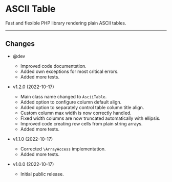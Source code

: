 # ASCII Table

Fast and flexible PHP library rendering plain ASCII tables.

---

## Changes

* @dev
  * Improved code documentstion. 
  * Added own exceptions for most critical errors.
  * Added more tests.

* v1.2.0 (2022-10-17)
  * Main class name changed to `AsciiTable`.
  * Added option to configure column default align.
  * Added option to separately control table column title align.
  * Custom column max width is now correctly handled.
  * Fixed width columns are now truncated automatically with ellipsis.
  * Improved code creating row cells from plain string arrays.
  * Added more tests.

* v1.1.0 (2022-10-17)
  * Corrected `\ArrayAccess` implementation.
  * Added more tests.
  
* v1.0.0 (2022-10-17)
  * Initial public release.
